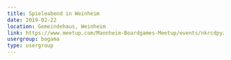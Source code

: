 ```yaml
---
title: Spieleabend in Weinheim 
date: 2019-02-22
location: Gemeindehaus, Weinheim
link: https://www.meetup.com/Mannheim-Boardgames-Meetup/events/nkrcdpyzdbdc/
usergroup: bogama
type: usergroup
---
```

